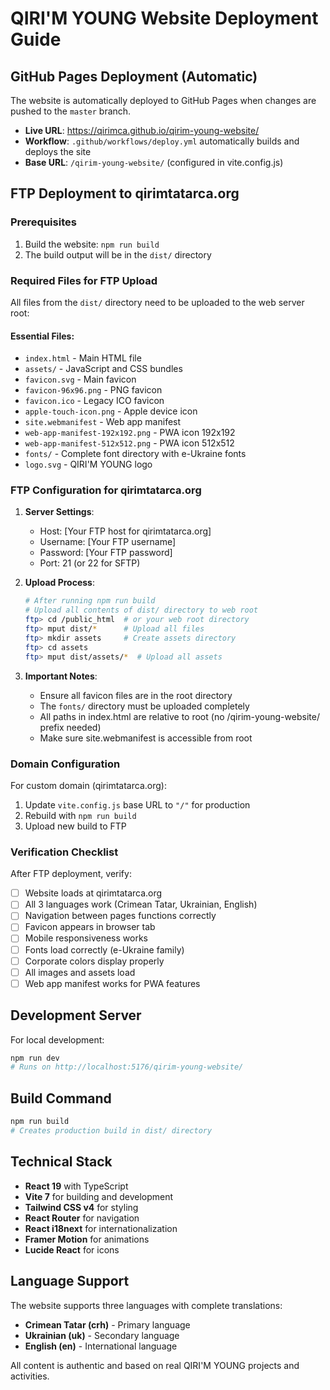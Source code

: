 # QIRI'M YOUNG Website Deployment Guide

## GitHub Pages Deployment (Automatic)

The website is automatically deployed to GitHub Pages when changes are pushed to the `master` branch.

- **Live URL**: https://qirimca.github.io/qirim-young-website/
- **Workflow**: `.github/workflows/deploy.yml` automatically builds and deploys the site
- **Base URL**: `/qirim-young-website/` (configured in vite.config.js)

## FTP Deployment to qirimtatarca.org

### Prerequisites
1. Build the website: `npm run build`
2. The build output will be in the `dist/` directory

### Required Files for FTP Upload
All files from the `dist/` directory need to be uploaded to the web server root:

#### Essential Files:
- `index.html` - Main HTML file
- `assets/` - JavaScript and CSS bundles
- `favicon.svg` - Main favicon
- `favicon-96x96.png` - PNG favicon
- `favicon.ico` - Legacy ICO favicon
- `apple-touch-icon.png` - Apple device icon
- `site.webmanifest` - Web app manifest
- `web-app-manifest-192x192.png` - PWA icon 192x192
- `web-app-manifest-512x512.png` - PWA icon 512x512
- `fonts/` - Complete font directory with e-Ukraine fonts
- `logo.svg` - QIRI'M YOUNG logo

### FTP Configuration for qirimtatarca.org

1. **Server Settings**:
   - Host: [Your FTP host for qirimtatarca.org]
   - Username: [Your FTP username]
   - Password: [Your FTP password]
   - Port: 21 (or 22 for SFTP)

2. **Upload Process**:
   ```bash
   # After running npm run build
   # Upload all contents of dist/ directory to web root
   ftp> cd /public_html  # or your web root directory
   ftp> mput dist/*      # Upload all files
   ftp> mkdir assets     # Create assets directory
   ftp> cd assets
   ftp> mput dist/assets/*  # Upload all assets
   ```

3. **Important Notes**:
   - Ensure all favicon files are in the root directory
   - The `fonts/` directory must be uploaded completely
   - All paths in index.html are relative to root (no /qirim-young-website/ prefix needed)
   - Make sure site.webmanifest is accessible from root

### Domain Configuration

For custom domain (qirimtatarca.org):
1. Update `vite.config.js` base URL to `"/"` for production
2. Rebuild with `npm run build`
3. Upload new build to FTP

### Verification Checklist

After FTP deployment, verify:
- [ ] Website loads at qirimtatarca.org
- [ ] All 3 languages work (Crimean Tatar, Ukrainian, English)
- [ ] Navigation between pages functions correctly
- [ ] Favicon appears in browser tab
- [ ] Mobile responsiveness works
- [ ] Fonts load correctly (e-Ukraine family)
- [ ] Corporate colors display properly
- [ ] All images and assets load
- [ ] Web app manifest works for PWA features

## Development Server

For local development:
```bash
npm run dev
# Runs on http://localhost:5176/qirim-young-website/
```

## Build Command

```bash
npm run build
# Creates production build in dist/ directory
```

## Technical Stack

- **React 19** with TypeScript
- **Vite 7** for building and development
- **Tailwind CSS v4** for styling
- **React Router** for navigation
- **React i18next** for internationalization
- **Framer Motion** for animations
- **Lucide React** for icons

## Language Support

The website supports three languages with complete translations:
- **Crimean Tatar (crh)** - Primary language
- **Ukrainian (uk)** - Secondary language  
- **English (en)** - International language

All content is authentic and based on real QIRI'M YOUNG projects and activities.